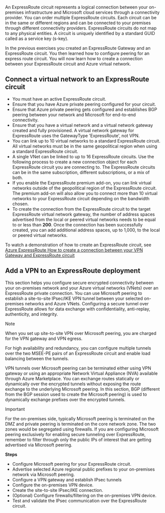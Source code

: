 An ExpressRoute circuit represents a logical connection between your on-premises infrastructure and Microsoft cloud services through a connectivity provider. You can order multiple ExpressRoute circuits. Each circuit can be in the same or different regions and can be connected to your premises through different connectivity providers. ExpressRoute circuits do not map to any physical entities. A circuit is uniquely identified by a standard GUID called as a service key (s-key).

In the previous exercises you created an ExpressRoute Gateway and an ExpressRoute circuit. You then learned how to configure peering for an express route circuit. You will now learn how to create a connection between your ExpressRoute circuit and Azure virtual network.

## Connect a virtual network to an ExpressRoute circuit

 -  You must have an active ExpressRoute circuit.
 -  Ensure that you have Azure private peering configured for your circuit.
 -  Ensure that Azure private peering gets configured and establishes BGP peering between your network and Microsoft for end-to-end connectivity.
 -  Ensure that you have a virtual network and a virtual network gateway created and fully provisioned. A virtual network gateway for ExpressRoute uses the GatewayType 'ExpressRoute', not VPN.
 -  You can link up to 10 virtual networks to a standard ExpressRoute circuit. All virtual networks must be in the same geopolitical region when using a standard ExpressRoute circuit.
 -  A single VNet can be linked to up to 16 ExpressRoute circuits. Use the following process to create a new connection object for each ExpressRoute circuit you are connecting to. The ExpressRoute circuits can be in the same subscription, different subscriptions, or a mix of both.
 -  If you enable the ExpressRoute premium add-on, you can link virtual networks outside of the geopolitical region of the ExpressRoute circuit. The premium add-on will also allow you to connect more than 10 virtual networks to your ExpressRoute circuit depending on the bandwidth chosen.
 -  To create the connection from the ExpressRoute circuit to the target ExpressRoute virtual network gateway, the number of address spaces advertised from the local or peered virtual networks needs to be equal to or less than **200**. Once the connection has been successfully created, you can add additional address spaces, up to 1,000, to the local or peered virtual networks.

To watch a demonstration of how to create an ExpressRoute circuit, see [Azure ExpressRoute How to create a connection between your VPN Gateway and ExpressRoute circuit](https://channel9.msdn.com/Blogs/Azure/Azure-ExpressRoute-How-to-create-a-connection-between-your-VPN-Gateway-and-ExpressRoute-circuit?term=ExpressRoute&amp;lang-en=true&amp;pageSize=15&amp;skip=15)

## Add a VPN to an ExpressRoute deployment

This section helps you configure secure encrypted connectivity between your on-premises network and your Azure virtual networks (VNets) over an ExpressRoute private connection. You can use Microsoft peering to establish a site-to-site IPsec/IKE VPN tunnel between your selected on-premises networks and Azure VNets. Configuring a secure tunnel over ExpressRoute allows for data exchange with confidentiality, anti-replay, authenticity, and integrity.

> [!NOTE]
> When you set up site-to-site VPN over Microsoft peering, you are charged for the VPN gateway and VPN egress.

For high availability and redundancy, you can configure multiple tunnels over the two MSEE-PE pairs of an ExpressRoute circuit and enable load balancing between the tunnels.

VPN tunnels over Microsoft peering can be terminated either using VPN gateway or using an appropriate Network Virtual Appliance (NVA) available through Azure Marketplace. You can exchange routes statically or dynamically over the encrypted tunnels without exposing the route exchange to the underlying Microsoft peering. In this section, BGP (different from the BGP session used to create the Microsoft peering) is used to dynamically exchange prefixes over the encrypted tunnels.

> [!IMPORTANT] 
> For the on-premises side, typically Microsoft peering is terminated on the DMZ and private peering is terminated on the core network zone. The two zones would be segregated using firewalls. If you are configuring Microsoft peering exclusively for enabling secure tunneling over ExpressRoute, remember to filter through only the public IPs of interest that are getting advertised via Microsoft peering.

**Steps**

 -  Configure Microsoft peering for your ExpressRoute circuit.
 -  Advertise selected Azure regional public prefixes to your on-premises network via Microsoft peering.
 -  Configure a VPN gateway and establish IPsec tunnels
 -  Configure the on-premises VPN device.
 -  Create the site-to-site IPsec/IKE connection.
 -  (Optional) Configure firewalls/filtering on the on-premises VPN device.
 -  Test and validate the IPsec communication over the ExpressRoute circuit.
